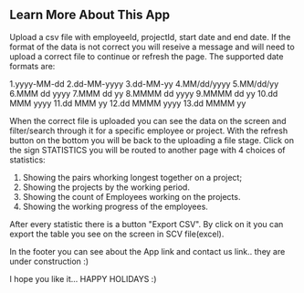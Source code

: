 ## Learn More About This App
Upload a csv file with employeeId, projectId, start date and end date. If the format of the data is not correct you will reseive a message and will need to upload a correct file to continue or refresh the page.
The supported date formats are:

1.yyyy-MM-dd
2.dd-MM-yyyy
3.dd-MM-yy
4.MM/dd/yyyy
5.MM/dd/yy
6.MMM dd yyyy
7.MMM dd yy
8.MMMM dd yyyy
9.MMMM dd yy
10.dd MMM yyyy
11.dd MMM yy
12.dd MMMM yyyy
13.dd MMMM yy


 When the correct file is uploaded you can see the data on the screen and filter/search through it for a specific employee or project. With the refresh button on the bottom you will be back to the uploading a file stage. Click on the sign STATISTICS you will be routed to another page with 4 choices of statistics:
 1. Showing the pairs whorking longest together on a project;
 2. Showing the projects by the working period.
 3. Showing the count of Employees working on the projects.
 4. Showing the working progress of the employees.

After every statistic there is a button "Export CSV". By click on it you can export the table you see on the screen in SCV file(excel).

 In the footer you can see about the App link and contact us link.. they are under construction :)

 I hope you like it... HAPPY HOLIDAYS :)
